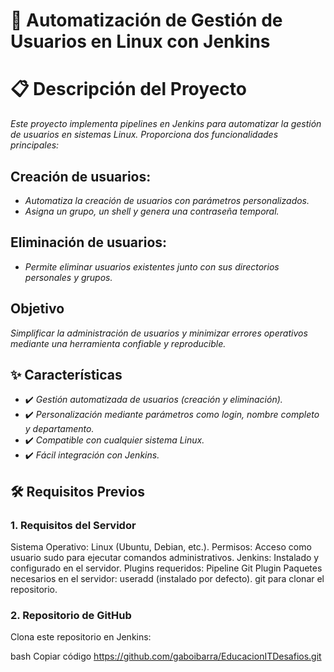 
# 🚀 **Automatización de Gestión de Usuarios en Linux con Jenkins**

# 📋 Descripción del Proyecto

*Este proyecto implementa pipelines en Jenkins para automatizar la gestión de usuarios en sistemas Linux. Proporciona dos funcionalidades principales:*

## **Creación de usuarios:**

- *Automatiza la creación de usuarios con parámetros personalizados.*
- *Asigna un grupo, un shell y genera una contraseña temporal.*

## **Eliminación de usuarios:**

- *Permite eliminar usuarios existentes junto con sus directorios personales y grupos.*

## **Objetivo**
*Simplificar la administración de usuarios y minimizar errores operativos mediante una herramienta confiable y reproducible.*

## ✨ **Características**
* ✔️ *Gestión automatizada de usuarios (creación y eliminación).*
* ✔️ *Personalización mediante parámetros como login, nombre completo y departamento.*
* ✔️ *Compatible con cualquier sistema Linux.*
* ✔️ *Fácil integración con Jenkins.*

## 🛠️ Requisitos Previos
### 1. Requisitos del Servidor
Sistema Operativo: Linux (Ubuntu, Debian, etc.).
Permisos: Acceso como usuario sudo para ejecutar comandos administrativos.
Jenkins:
Instalado y configurado en el servidor.
Plugins requeridos:
Pipeline
Git Plugin
Paquetes necesarios en el servidor:
useradd (instalado por defecto).
git para clonar el repositorio.

### 2. Repositorio de GitHub
Clona este repositorio en Jenkins:

bash
Copiar código
https://github.com/gaboibarra/EducacionITDesafios.git
